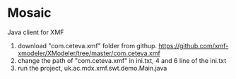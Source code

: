 Mosaic
======

Java client for XMF

1. download "com.ceteva.xmf" folder from githup. https://github.com/xmf-xmodeler/XModeler/tree/master/com.ceteva.xmf
2. change the path of "com.ceteva.xmf" in ini.txt, 4 and 6 line of the ini.txt
3. run the project, uk.ac.mdx.xmf.swt.demo.Main.java

